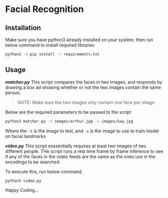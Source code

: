 # Facial Recognition

## Installation

Make sure you have python3 already installed on your system, then run below command to install required libraries


```bash
python3 -m pip install -r requirements.txt
```

## Usage

***matcher.py*** This script compares the faces in two images, and responds by drawing a box ad showing whether or not the two images contain the same person.

>NOTE: Make sure the two images only contain one face per image

Below are the required parameters to be passed to the script

```bash
python3 matcher.py -t images/arthur.jpg -s images/kay.jpg
```

Where the `-t` is the image to test, and `-s` is the image to use to train model on facial landmarks


***video.py*** This script esssentially requires at least two images of two different people. THe script runs a rela time frame by frame inference to see if any of the faces in the video feeds are the same as the ones use in the encodings to be searched.

To execute this, run below command.

```bash
python3 video.py
```


Happy Coding...
